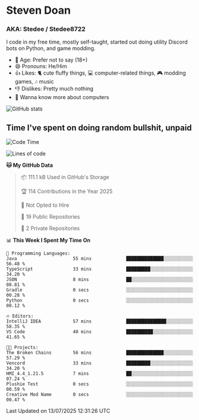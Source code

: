 # Steven Doan
### AKA: Stedee / Stedee8722
I code in my free time, mostly self-taught, started out doing utility Discord bots on Python, and game modding.

- 🤔 Age: Prefer not to say (18+)
- 😄 Pronouns: He/Him
- 👍 Likes: 🐈 cute fluffy things, 💻 computer-related things, 🎮 modding games, 🎶 music
- 👎 Dislikes: Pretty much nothing
- 🥹 Wanna know more about computers

![GitHub stats](https://github-readme-stats-iota-mocha-40.vercel.app/api?username=Stedee8722&show=prs_merged,prs_merged_percentage&show_icons=true&theme=transparent)

## Time I've spent on doing random bullshit, unpaid
<!--START_SECTION:Time I've spent on doing random bullshit, unpaid-->
![Code Time](http://img.shields.io/badge/Code%20Time-297%20hrs%2058%20mins-blue)

![Lines of code](https://img.shields.io/badge/From%20Hello%20World%20I%27ve%20Written-85.1%20thousand%20lines%20of%20code-blue)

**🐱 My GitHub Data** 

> 📦 111.1 kB Used in GitHub's Storage 
 > 
> 🏆 114 Contributions in the Year 2025
 > 
> 🚫 Not Opted to Hire
 > 
> 📜 19 Public Repositories 
 > 
> 🔑 2 Private Repositories 
 > 
📊 **This Week I Spent My Time On** 

```text
💬 Programming Languages: 
Java                     55 mins             ██████████████░░░░░░░░░░░   56.48 % 
TypeScript               33 mins             █████████░░░░░░░░░░░░░░░░   34.20 % 
JSON                     8 mins              ██░░░░░░░░░░░░░░░░░░░░░░░   08.81 % 
Gradle                   0 secs              ░░░░░░░░░░░░░░░░░░░░░░░░░   00.28 % 
Python                   0 secs              ░░░░░░░░░░░░░░░░░░░░░░░░░   00.12 % 

🔥 Editors: 
IntelliJ IDEA            57 mins             ███████████████░░░░░░░░░░   58.35 % 
VS Code                  40 mins             ██████████░░░░░░░░░░░░░░░   41.65 % 

🐱‍💻 Projects: 
The Broken Chains        56 mins             ██████████████░░░░░░░░░░░   57.29 % 
Vencord                  33 mins             █████████░░░░░░░░░░░░░░░░   34.20 % 
HMI_4.4_1.21.5           7 mins              ██░░░░░░░░░░░░░░░░░░░░░░░   07.24 % 
Plushie Test             0 secs              ░░░░░░░░░░░░░░░░░░░░░░░░░   00.59 % 
Creative Mod Name        0 secs              ░░░░░░░░░░░░░░░░░░░░░░░░░   00.47 % 
```


 Last Updated on 13/07/2025 12:31:26 UTC
<!--END_SECTION:Time I've spent on doing random bullshit, unpaid-->
